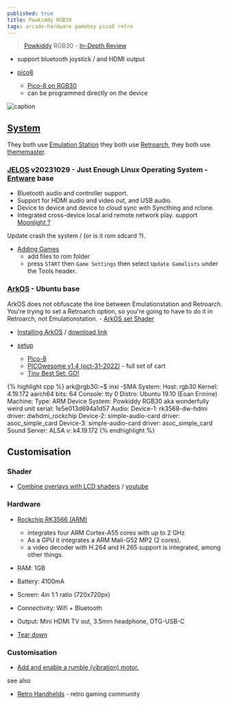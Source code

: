```yaml
---
published: true
title: Powkiddy RGB30
tags: arcade-hardware gameboy pico8 retro
---
```

> [Powkiddy](https://powkiddy.com/en-fr/products/pre-sale-powkiddy-rgb30-rk3566-handheld-game-console-built-in-wifi) RGB30 - [In-Depth Review](https://www.youtube.com/watch?v=XgIlD4rNe8k)

- support bluetooth joystick / and HDMI output

- [pico8](https://www.youtube.com/watch?v=KTb6ik1Eb40&t=2012s)
	- [Pico-8 on RGB30](https://www.reddit.com/r/pico8/comments/17ebtq0/pico8_on_rgb30_help_needed/)
	- can be programmed directly on the device

![caption](https://external-content.duckduckgo.com/iu/?u=https%3A%2F%2Ftse3.mm.bing.net%2Fth%3Fid%3DOIP.n1ZfSor20nrbr8o_S4CbiAHaEK%26pid%3DApi&f=1&ipt=0c888f97e66313041f302f62badb6b3275070124924c51e9d8b45643321d5fd5&ipo=images)

## [System](https://www.reddit.com/r/RG353V/comments/ya2twg/as_of_now_should_i_go_with_arkos_or_jelos/)

They both use [Emulation Station](https://www.emulationstation.org/) they both use [Retroarch](https://www.retroarch.com/), they both use [thememaster](https://johnirvine1433.github.io/ThemeMaster/).


### [JELOS](https://jelos.org/devices/powkiddy/rgb30/) v20231029 - Just Enough Linux Operating System - [Entware](https://github.com/Entware/Entware/wiki) base
- Bluetooth audio and controller support.
- Support for HDMI audio and video out, and USB audio.
- Device to device and device to cloud sync with Syncthing and rclone.
- Integrated cross-device local and remote network play. support [Moonlight ?](https://moonlight-stream.org/)

Update crash the system / (or is it rom sdcard ?).

- [Adding Games](https://jelos.org/play/add-games/)
	- add files to rom folder
    - press `START` then `Game Settings` then select `Update Gamelists` under the Tools header.



### [ArkOS](https://github.com/christianhaitian/arkos/wiki#welcome-to-the-arkos-wiki-) - Ubuntu base

ArkOS does not obfuscate the line between Emulationstation and Retroarch. You're trying to set a Retroarch option, so you're going to have to do it in Retroarch, not Emulationstation. - [ArkOS set Shader](https://www.reddit.com/r/SBCGaming/comments/yc7w5x/arkos_set_shader/)

- [Installing ArkOS](https://www.youtube.com/watch?v=CzsOyqgJtcI&t=1s) / [download link](https://github.com/christianhaitian/arkos/wiki#download-links) 

- [setup](https://www.youtube.com/watch?v=CzsOyqgJtcI)
	- [Pico-8](https://www.youtube.com/watch?v=CzsOyqgJtcI&t=474s)
    - [PICOwesome v1.4 (oct-31-2022)](https://www.reddit.com/r/Roms/comments/yj2irf/picowesome_v14_oct312022/) - full set of cart
    - [Tiny Best Set: GO!](https://archive.org/details/tiny-best-set-go)
    
{% highlight cpp %}
ark@rgb30:~$ inxi -SMA
System:    Host: rgb30 Kernel: 4.19.172 aarch64 bits: 64 Console: tty 0 Distro: Ubuntu 19.10 (Eoan Ermine) 
Machine:   Type: ARM Device System: Powkiddy RGB30 aka wonderfully weird unit serial: 1e5e013d694a1d57 
Audio:     Device-1: rk3568-dw-hdmi driver: dwhdmi_rockchip 
           Device-2: simple-audio-card driver: asoc_simple_card 
           Device-3: simple-audio-card driver: asoc_simple_card 
           Sound Server: ALSA v: k4.19.172 
{% endhighlight %}

## Customisation

### Shader
- [Combine overlays with LCD shaders](https://retrogamecorps.com/2021/01/28/guide-handheld-screen-settings-for-rg351-devices/) / [youtube](https://www.youtube.com/watch?v=H0KjQrkusmI&t=2s)
    
### Hardware

- [Rockchip RK3566 (ARM)](https://www.notebookcheck.net/Rockchip-RK3566-Processor-Benchmarks-and-Specs.741611.0.html)
	- integrates four ARM Cortex-A55 cores with up to 2 GHz
	- As a GPU it integrates a ARM Mali-G52 MP2 (2 cores).
    - a video decoder with H.264 and H.265 support is integrated, among other things.
- RAM: 1GB
- Battery: 4100mA
- Screen: 4in 1:1 ratio (720x720px)
- Connectivity: Wifi + Bluetooth
- Output: Mini HDMI TV out, 3.5mm headphone, OTG-USB-C

- [Tear down](https://www.youtube.com/watch?v=Pp9wfW5fU6Y&t=952s)

### Customisation

- [Add and enable a rumble (vibration) motor.](https://github.com/christianhaitian/arkos/wiki/Frequently-Asked-Questions---RGB30#q-how-do-i-add-and-enable-a-rumble-vibration-motor-to-my-unit)

see also
- [Retro
Handhelds](https://retrohandhelds.gg/) - retro gaming community

